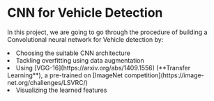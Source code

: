 # CNN for Vehicle Detection

In this project, we are going to go through the procedure of building a Convolutional neural network for Vehicle detection by: 
<li>Choosing the suitable CNN architecture</li> 
<li>Tackling overfitting using data augmentation</li>
<li>Using [VGG-16](https://arxiv.org/abs/1409.1556) (**Transfer Learning**), a pre-trained on [ImageNet competition](https://image-net.org/challenges/LSVRC/)</li>
<li>Visualizing the learned features</li>